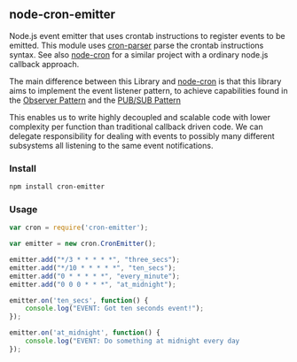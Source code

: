## node-cron-emitter

Node.js event emitter that uses crontab instructions to register events 
to be emitted. This module uses [cron-parser](https://github.com/harrisiirak/cron-parser)
parse the crontab instructions syntax. See also 
[node-cron](https://github.com/ncb000gt/node-cron) for a similar project with
a ordinary node.js callback approach.

The main difference between this Library and 
[node-cron](https://github.com/ncb000gt/node-cron) is that this library aims 
to implement the event listener pattern, to achieve capabilities found in the
[Observer Pattern](http://en.wikipedia.org/wiki/Observer_pattern) and the
[PUB/SUB Pattern](http://en.wikipedia.org/wiki/Publish%E2%80%93subscribe_pattern)

This enables us to write highly decoupled and scalable code with
lower complexity per function than traditional callback driven code. We can delegate
responsibility for dealing with events to possibly many different subsystems
all listening to the same event notifications.

### Install
```bash
npm install cron-emitter
```
  
### Usage

```javascript
var cron = require('cron-emitter');

var emitter = new cron.CronEmitter();

emitter.add("*/3 * * * * *", "three_secs");
emitter.add("*/10 * * * * *", "ten_secs");
emitter.add("0 * * * * *", "every_minute");
emitter.add("0 0 0 * * *", "at_midnight");

emitter.on('ten_secs', function() {
    console.log("EVENT: Got ten seconds event!");
});

emitter.on('at_midnight', function() {
    console.log("EVENT: Do something at midnight every day
});
```
